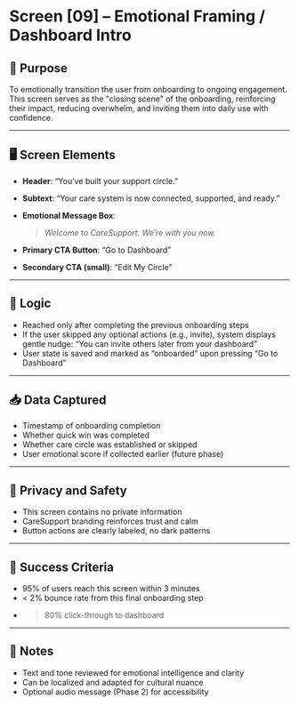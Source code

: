 # Screen [09] – Emotional Framing / Dashboard Intro

## 🧠 Purpose
To emotionally transition the user from onboarding to ongoing engagement. This screen serves as the "closing scene" of the onboarding, reinforcing their impact, reducing overwhelm, and inviting them into daily use with confidence.

---

## 🖥️ Screen Elements

- **Header**: “You’ve built your support circle.”
- **Subtext**: “Your care system is now connected, supported, and ready.”
- **Emotional Message Box**:
  > _Welcome to CareSupport. We’re with you now._

- **Primary CTA Button**: “Go to Dashboard”
- **Secondary CTA (small)**: “Edit My Circle”

---

## 🔄 Logic

- Reached only after completing the previous onboarding steps
- If the user skipped any optional actions (e.g., invite), system displays gentle nudge: “You can invite others later from your dashboard”
- User state is saved and marked as “onboarded” upon pressing “Go to Dashboard”

---

## 📥 Data Captured

- Timestamp of onboarding completion
- Whether quick win was completed
- Whether care circle was established or skipped
- User emotional score if collected earlier (future phase)

---

## 🔐 Privacy and Safety

- This screen contains no private information
- CareSupport branding reinforces trust and calm
- Button actions are clearly labeled, no dark patterns

---

## 🎯 Success Criteria

- 95% of users reach this screen within 3 minutes
- < 2% bounce rate from this final onboarding step
- >80% click-through to dashboard

---

## 🧠 Notes

- Text and tone reviewed for emotional intelligence and clarity
- Can be localized and adapted for cultural nuance
- Optional audio message (Phase 2) for accessibility
